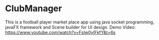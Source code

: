 # ClubManager
This is a football player market place app using java socket programming, javaFX framework and Scene builder for UI design.
Demo Video: https://www.youtube.com/watch?v=Fslw0ylFkfY&t=6s
